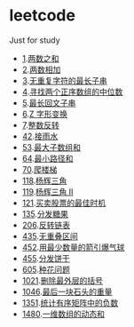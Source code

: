 # leetcode

Just for study

* [1](https://leetcode.cn/problems/two-sum/).[两数之和](two_sum/two_sum.go)
* [2](https://leetcode.cn/problems/add-two-numbers/).[两数相加](add_two_numbers/add_two_numbers.go)
* [3](https://leetcode.cn/problems/longest-substring-without-repeating-characters/).[无重复字符的最长子串](length_of_longest_substring/length_of_longest_substring.go)
* [4](https://leetcode.cn/problems/median-of-two-sorted-arrays/).[寻找两个正序数组的中位数](find_median_sorted_arrays/find_median_sorted_arrays.go)
* [5](https://leetcode.cn/problems/longest-palindromic-substring/).[最长回文子串](longest_palindrome/longest_palindrome.go)
* [6](https://leetcode.cn/problems/zigzag-conversion/).[Z 字形变换](convert/convert.go)
* [7](https://leetcode.cn/problems/reverse-integer/).[整数反转](reverse/reverse.go)
* [42](https://leetcode.cn/problems/trapping-rain-water/).[接雨水](trap/trap.go)
* [53](https://leetcode.cn/problems/maximum-subarray/).[最大子数组和](max_sub_array/max_sub_array.go)
* [64](https://leetcode.cn/problems/minimum-path-sum/).[最小路径和](dp/min_path_sum/minPathSum.go)
* [70](https://leetcode.cn/problems/climbing-stairs/).[爬楼梯](dp/climb_stairs/climb_stairs.go)
* [118](https://leetcode.cn/problems/pascals-triangle/).[杨辉三角](dp/yh_triangle/yh_triangle.go)
* [119](https://leetcode.cn/problems/pascals-triangle-ii/).[杨辉三角 II](dp/yh_triangle/yh_triangle.go)
* [121](https://leetcode.cn/problems/best-time-to-buy-and-sell-stock/).[买卖股票的最佳时机](dp/max_profit/max_profit.go)
* [135](https://leetcode.cn/problems/candy/).[分发糖果](candy/candy.go)
* [206](https://leetcode.cn/problems/reverse-linked-list/).[反转链表](reverse_list/reverse_list.go)
* [435](https://leetcode.cn/problems/non-overlapping-intervals/).[无重叠区间](erase_overlap_intervals/erase_overlap_intervals.go)
* [452](https://leetcode.cn/problems/minimum-number-of-arrows-to-burst-balloons/).[用最少数量的箭引爆气球](find_min_arrow_shots/findMinArrowShots.go)
* [455](https://leetcode.cn/problems/assign-cookies/).[分发饼干](find_content_children/find_content_children.go)
* [605](https://leetcode.cn/problems/can-place-flowers/).[种花问题](can_place_flowers/can_place_flowers.go)
* [1021](https://leetcode.cn/problems/remove-outermost-parentheses/).[删除最外层的括号](remove_outer_parentheses/remove_outer_parentheses.go)
* [1046](https://leetcode.cn/problems/last-stone-weight/).[最后一块石头的重量](last_stone_weight/last_stone_weight.go)
* [1351](https://leetcode.cn/problems/count-negative-numbers-in-a-sorted-matrix/).[统计有序矩阵中的负数](count_negatives/count_negatives.go)
* [1480](https://leetcode.cn/problems/running-sum-of-1d-array/).[一维数组的动态和](running_sum/running_sum.go)